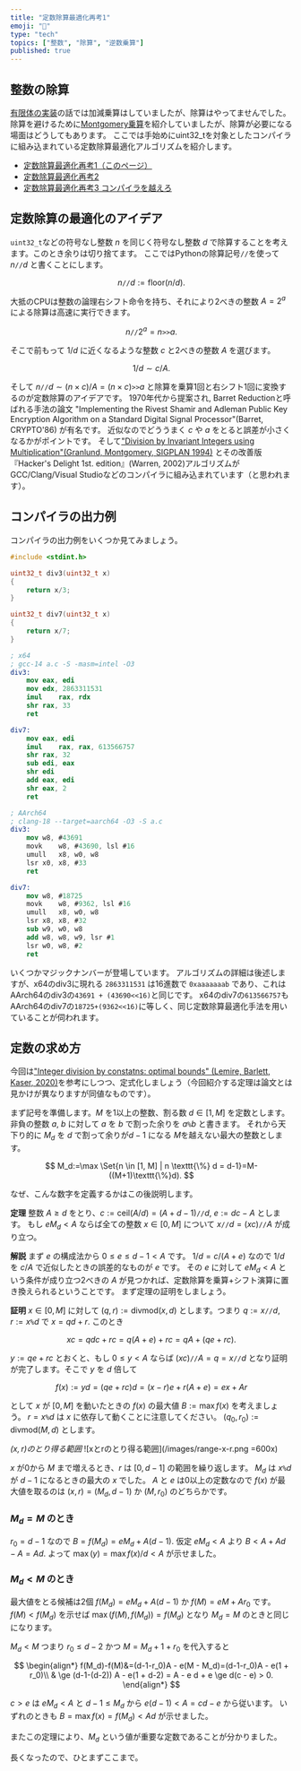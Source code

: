 ```yaml
---
title: "定数除算最適化再考1"
emoji: "📖"
type: "tech"
topics: ["整数", "除算", "逆数乗算"]
published: true
---
```

## 整数の除算
[有限体の実装](https://zenn.dev/herumi/articles/finite-field-01-add)の話では加減乗算はしていましたが、除算はやってませんでした。
除算を避けるために[Montgomery乗算](https://zenn.dev/herumi/articles/finite-field-03-mul)を紹介していましたが、除算が必要になる場面はどうしてもあります。
ここでは手始めにuint32_tを対象としたコンパイラに組み込まれている定数除算最適化アルゴリズムを紹介します。

- [定数除算最適化再考1（このページ）](https://zenn.dev/herumi/articles/const-div-revised1)
- [定数除算最適化再考2](https://zenn.dev/herumi/articles/const-div-revised2)
- [定数除算最適化再考3 コンパイラを越えろ](https://zenn.dev/herumi/articles/const-div-revised3)

## 定数除算の最適化のアイデア
`uint32_t`などの符号なし整数 $n$ を同じく符号なし整数 $d$ で除算することを考えます。このとき余りは切り捨てます。
ここではPythonの除算記号`//`を使って $n \texttt{//} d$ と書くことにします。

$$
n \texttt{//} d := \mathrm{floor}(n/d).
$$

大抵のCPUは整数の論理右シフト命令を持ち、それにより2べきの整数 $A=2^a$ による除算は高速に実行できます。

$$
n \texttt{//} 2^a = n \texttt{>>} a.
$$

そこで前もって $1/d$ に近くなるような整数 $c$ と2べきの整数 $A$ を選びます。

$$
1/d \sim c / A.
$$

そして $n \texttt{//} d \sim (n \times c)/A = (n \times c)\texttt{>>}a$ と除算を乗算1回と右シフト1回に変換するのが定数除算のアイデアです。
1970年代から提案され, Barret Reductionと呼ばれる手法の論文  "Implementing the Rivest Shamir and Adleman Public Key Encryption Algorithm on a Standard Digital Signal Processor"(Barret, CRYPTO'86) が有名です。
近似なのでどううまく $c$ や $a$ をとると誤差が小さくなるかがポイントです。
そして["Division by Invariant Integers using Multiplication"(Granlund, Montgomery, SIGPLAN 1994)](https://gmplib.org/~tege/divcnst-pldi94.pdf) とその改善版『Hacker's Delight 1st. edition』(Warren, 2002)アルゴリズムがGCC/Clang/Visual Studioなどのコンパイラに組み込まれています（と思われます）。

## コンパイラの出力例
コンパイラの出力例をいくつか見てみましょう。

```cpp
#include <stdint.h>

uint32_t div3(uint32_t x)
{
    return x/3;
}

uint32_t div7(uint32_t x)
{
    return x/7;
}
```

```nasm
; x64
; gcc-14 a.c -S -masm=intel -O3
div3:
    mov eax, edi
    mov edx, 2863311531
    imul    rax, rdx
    shr rax, 33
    ret

div7:
    mov eax, edi
    imul    rax, rax, 613566757
    shr rax, 32
    sub edi, eax
    shr edi
    add eax, edi
    shr eax, 2
    ret
```

```nasm
; AArch64
; clang-18 --target=aarch64 -O3 -S a.c
div3:
    mov w8, #43691
    movk    w8, #43690, lsl #16
    umull   x8, w0, w8
    lsr x0, x8, #33
    ret

div7:
    mov w8, #18725
    movk    w8, #9362, lsl #16
    umull   x8, w0, w8
    lsr x8, x8, #32
    sub w9, w0, w8
    add w8, w8, w9, lsr #1
    lsr w0, w8, #2
    ret
```

いくつかマジックナンバーが登場しています。
アルゴリズムの詳細は後述しますが、x64のdiv3に現れる `2863311531` は16進数で `0xaaaaaaab` であり、これはAArch64のdiv3の`43691 + (43690<<16)`と同じです。
x64のdiv7の`613566757`もAArch64のdiv7の`18725+(9362<<16)`に等しく、同じ定数除算最適化手法を用いていることが伺われます。

## 定数の求め方
今回は["Integer division by constatns: optimal bounds" (Lemire, Barlett, Kaser, 2020)](https://arxiv.org/abs/2012.12369)を参考にしつつ、定式化しましょう（今回紹介する定理は論文とは見かけが異なりますが同値なものです）。

まず記号を準備します。$M$ を1以上の整数、割る数 $d \in [1, M]$ を定数とします。
非負の整数 $a$, $b$ に対して $a$ を $b$ で割った余りを $a \texttt{\%} b$ と書きます。
それから天下り的に $M_d$ を $d$ で割って余りが$d-1$ になる $M$を越えない最大の整数とします。

$$
M_d:=\max \Set{n \in [1, M] | n \texttt{\%} d = d-1}=M-((M+1)\texttt{\%}d).
$$

なぜ、こんな数字を定義するかはこの後説明します。

**定理**
整数 $A \ge d$ をとり、$c :=  \mathrm{ceil}(A/d)=(A+d-1) \texttt{//} d$, $e := d c - A$ とします。
もし $e M_d < A$ ならば全ての整数 $x \in [0, M]$ について $x \texttt{//} d = (x c)\texttt{//}A$ が成り立つ。

**解説**
まず $e$ の構成法から $0 \le e \le d-1 < A$ です。
$1/d = c/(A+e)$ なので $1/d$ を $c/A$ で近似したときの誤差的なものが $e$ です。
その $e$ に対して $e M_d < A$ という条件が成り立つ2べきの $A$ が見つかれば、定数除算を乗算+シフト演算に置き換えられるということです。
まず定理の証明をしましょう。

**証明**
$x \in [0, M]$ に対して $(q, r) := \mathrm{divmod}(x, d)$ とします。つまり $q := x \texttt{//} d$, $r := x \texttt{\%} d$ で $x = qd + r$.
このとき

$$
x c = q d c + r c = q (A + e) + r c = q A + (q e + r c).
$$

$y:=q e + r c$ とおくと、もし $0 \le y < A$ ならば $(x c) \texttt{//} A = q = x \texttt{//} d$ となり証明が完了します。そこで $y$ を $d$ 倍して

$$
f(x):=y d = (q e + r c)d = (x - r)e + r(A + e) = e x + A r
$$

として $x$ が $[0, M]$ を動いたときの $f(x)$ の最大値 $B:=\max f(x)$ を考えましょう。
$r=x \texttt{\%} d$ は $x$ に依存して動くことに注意してください。
$(q_0, r_0):=\mathrm{divmod}(M, d)$ とします。

*$(x,r)$のとり得る範囲*
![xとrのとり得る範囲](/images/range-x-r.png =600x)

$x$ が0から $M$ まで増えるとき、$r$ は $[0, d-1]$ の範囲を繰り返します。
$M_d$ は $x\texttt{\%} d$ が $d-1$ になるときの最大の $x$ でした。
$A$ と $e$ は0以上の定数なので $f(x)$ が最大値を取るのは $(x,r)=(M_d,d-1)$ か $(M,r_0)$ のどちらかです。

### $M_d=M$ のとき
$r_0 = d-1$ なので $B=f(M_d) = e M_d + A (d-1)$.
仮定 $e M_d < A$ より $B < A + A d - A = A d$.
よって $\max(y) = \max f(x)/d < A$ が示せました。

### $M_d < M$ のとき
最大値をとる候補は2個 $f(M_d)=e M_d + A(d-1)$ か $f(M)= eM + A r_0$ です。
$f(M) < f(M_d)$ を示せば $\max(f(M), f(M_d))=f(M_d)$ となり $M_d=M$ のときと同じになります。

$M_d < M$ つまり $r_0 \le d-2$ かつ $M= M_d + 1 + r_0$ を代入すると

$$
\begin{align*}
f(M_d)-f(M)&=(d-1-r_0)A - e(M - M_d)=(d-1-r_0)A - e(1 + r_0)\\
& \ge (d-1-(d-2)) A - e(1 + d-2) = A - e d + e \ge d(c - e) > 0.
\end{align*}
$$

$c > e$ は $e M_d < A$ と $d-1 \le M_d$ から $e(d-1) < A = c d - e$ から従います。
いずれのときも $B=\max f(x) = f(M_d) < A d$ が示せました。

またこの定理により、$M_d$ という値が重要な定数であることが分かりました。

長くなったので、ひとまずここまで。
